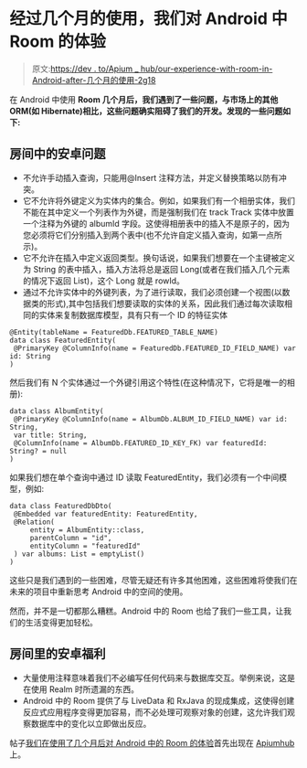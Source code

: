 # 经过几个月的使用，我们对 Android 中 Room 的体验

> 原文:[https://dev . to/Apium _ hub/our-experience-with-room-in-Android-after-几个月的使用-2g18](https://dev.to/apium_hub/our-experience-with-room-in-android-after-a-few-months-of-use-2g18)

在 Android 中使用 **Room 几个月后，我们遇到了一些问题，与市场上的其他 ORM(如 Hibernate)相比，这些问题确实阻碍了我们的开发。发现的一些问题如下:**

## [](#room-in-android-issues)房间中的安卓问题

*   不允许手动插入查询，只能用@Insert 注释方法，并定义替换策略以防有冲突。
*   它不允许将外键定义为实体内的集合。例如，如果我们有一个相册实体，我们不能在其中定义一个列表作为外键，而是强制我们在 track Track 实体中放置一个注释为外键的 albumId 字段。这使得相册表中的插入不是原子的，因为您必须将它们分别插入到两个表中(也不允许自定义插入查询，如第一点所示)。
*   它不允许在插入中定义返回类型。换句话说，如果我们想要在一个主键被定义为 String 的表中插入，插入方法将总是返回 Long(或者在我们插入几个元素的情况下返回 List)，这个 Long 就是 rowId。
*   通过不允许实体中的外键列表，为了进行读取，我们必须创建一个视图(以数据类的形式),其中包括我们想要读取的实体的关系，因此我们通过每次读取相同的实体来复制数据库模型，具有只有一个 ID 的特征实体

```
@Entity(tableName = FeaturedDb.FEATURED_TABLE_NAME)
data class FeaturedEntity(
 @PrimaryKey @ColumnInfo(name = FeaturedDb.FEATURED_ID_FIELD_NAME) var id: String
) 
```

然后我们有 N 个实体通过一个外键引用这个特性(在这种情况下，它将是唯一的相册):

```
data class AlbumEntity(
 @PrimaryKey @ColumnInfo(name = AlbumDb.ALBUM_ID_FIELD_NAME) var id: String,
 var title: String,
 @ColumnInfo(name = AlbumDb.FEATURED_ID_KEY_FK) var featuredId: String? = null
) 
```

如果我们想在单个查询中通过 ID 读取 FeaturedEntity，我们必须有一个中间模型，例如:

```
data class FeaturedDbDto(
 @Embedded var featuredEntity: FeaturedEntity,
 @Relation(
     entity = AlbumEntity::class,
     parentColumn = "id",
     entityColumn = "featuredId"
 ) var albums: List = emptyList()
) 
```

这些只是我们遇到的一些困难，尽管无疑还有许多其他困难，这些困难将使我们在未来的项目中重新思考 Android 中的空间的使用。

然而，并不是一切都那么糟糕。Android 中的 Room 也给了我们一些工具，让我们的生活变得更加轻松。

## [](#room-in-android-benefits)房间里的安卓福利

*   大量使用注释意味着我们不必编写任何代码来与数据库交互。举例来说，这是在使用 Realm 时所遗漏的东西。
*   Android 中的 Room 提供了与 LiveData 和 RxJava 的现成集成，这使得创建反应式应用程序变得更加容易，而不必处理可观察对象的创建，这允许我们观察数据库中的变化以立即做出反应。

帖子[我们在使用了几个月后对 Android 中的 Room 的体验](https://apiumhub.com/tech-blog-barcelona/room-android/)首先出现在 [Apiumhub](https://apiumhub.com) 上。